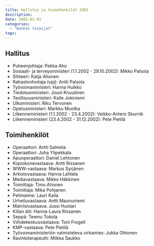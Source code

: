 ```yaml
---
title: Hallitus ja toimihenkilöt 2002
description: 
date: 2002-01-01
categories:
  - "Wanhat toimijat"
tags:
---
```



## Hallitus
- Puheenjohtaja:	Pekka Aho
- Sosiaali- ja terveysministeri (1.1.2002 - 29.10.2002):	Mikko Palsola
- Sihteeri: Katja Ahonen
- Rahastonhoitaja (vpj):	Antti Palsola
- Työvoimaministeri:	Hanna Hulkko
- Tiedotusministeri:	Jouni Knuutinen
- Teollisuusministeri: Kalle Jokiniemi
- Ulkoministeri:	Riku Tervonen
- Opetusministeri:	Markku Muotka
- Liikenneministeri (1.1.2002 - 23.4.2002): Veikko-Antero Skurnik
- Liikenneministeri (23.4.2002 - 31.12.2002): Pete Pietilä



## Toimihenkilöt
- Operaattori: Antti Salmela
- Operaattori: Juha Ylipekkala
- Apuoperaattori: Daniel Lehtonen
- Kopiokonevastaava: Antti Rissanen
- WWW-vastaava: Markus Syrjänen
- Arkistovastaava: Hanna Lahtela
- Mediavastaava: Mikko Häkkinen
- Toimittaja: Timo Ahonen
- Toimittaja: Mika Pohjanen
- Pelimanne: Lauri Kaila
- Urheiluvastaava: Antti Maununiemi
- Matriisivastaava: Jussi Huotari
- Killan äiti: Hanna-Laura Rissanen
- Seppä: Teemu Tokola
- Viihdekeskusvastaava: Toni Frogell
- KMP-vastaava: Pete Pietilä
- Työvoimaministeriön valmisteleva virkamies: Jukka Ohtonen
- Ravintoterapeutti: Miikka Saukko